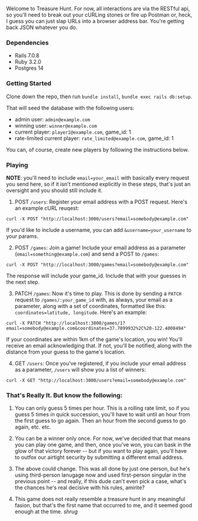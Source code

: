 Welcome to Treasure Hunt. For now, all interactions are via the RESTful api, so you'll need to break out your cURLing stones or fire up Postman or, heck, I guess you can just slap URLs into a browser address bar. You're getting back JSON whatever you do. 

### Dependencies

- Rails 7.0.8
- Ruby 3.2.0
- Postgres 14

### Getting Started 

Clone down the repo, then run `bundle install`, `bundle exec rails db:setup`. 

That will seed the database with the following users: 

- admin user: `admin@example.com`
- winning user: `winner@example.com`
- current player: `player1@example.com`, game_id: 1
- rate-limited current player: `rate_limited@example.com`, game_id: 1

You can, of course, create new players by following the instructions below.  

### Playing

**NOTE**: you'll need to include `email=your_email` with basically every request you send here, so if it isn't mentioned explicitly in these steps, that's just an oversight and you should still include it. 

1. POST `/users`: Register your email address with a POST request. Here's an example cURL reuqest: 

  ```   
  curl -X POST "http://localhost:3000/users?email=somebody@example.com"  
  ``` 
  
  If you'd like to include a username, you can add `&username=your_username` to your params. 
  
2. POST `/games`: Join a game! Include your email address as a parameter (`email=something@example.com`) and send a POST to `/games`: 

  ```
  curl -X POST "http://localhost:3000/games?email=somebody@example.com"
  ```
  
  The response will include your game_id. Include that with your guesses in the next step. 
  
3. PATCH `/games`: Now it's time to play. This is done by sending a `PATCH` request to `/games/:your_game_id` with, as always, your email as a parameter, along with a set of coordinates, formatted like this: `coordinates=latitude, longitude`. Here's an example:  

  ```
  curl -X PATCH "http://localhost:3000/games/1?email=somebody@example.com&coordinates=37.7899932%2C%20-122.4008494"
  ```
  
  If your coordinates are within 1km of the game's location, you win! You'll receive an email acknowledging that. If not, you'll be notified, along with the distance from your guess to the game's location. 
  
4. GET `/users`: Once you've registered, if you include your email address as a parameter, `/users` will show you a list of winners: 

  ```
  curl -X GET "http://localhost:3000/users?email=somebody@example.com"
  ```  
  

### That's Really It. But know the following: 

1. You can only guess 5 times per hour. This is a rolling rate limit, so if you guess 5 times in quick succession, you'll have to wait until an hour from the first guess to go again. Then an hour from the second guess to go again, etc. etc. 

2. You can be a winner only once. For now, we've decided that that means you can play one game, and then, once you've won, you can bask in the glow of that victory forever -- but if you want to play again, you'll have to outfox our airtight security by submitting a different email address. 
3. The above could change. This was all done by just one person, but he's using third-person lanugage now and used first-person singular in the previous point -- and really, if this dude can't even pick a case, what's the chances he's real decisive with his rules, amirite?
4. This game does not really resemble a treasure hunt in any meaningful fasion, but that's the first name that occurred to me, and it seemed good enough at the time. *shrug*
